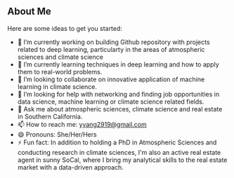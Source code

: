 ## About Me


<!--**yy2919/yy2919** is a ✨ _special_ ✨ repository because its `README.md` (this file) appears on your GitHub profile. -->

Here are some ideas to get you started:

- 🔭 I’m currently working on building Github repository with projects related to deep learning, particularty in the areas of atmospheric sciences and climate science
- 🌱 I’m currently learning techniques in deep learning and how to apply them to real-world problems.
- 👯 I’m looking to collaborate on innovative application of machine learning in climate science.
- 🤔 I’m looking for help with networking and finding job opportunities in data science, machine learning or climate science related fields.
- 💬 Ask me about atmospheric sciences, climate science and real estate in Southern California.
- 📫 How to reach me: yyang2919@gmail.com
- 😄 Pronouns: She/Her/Hers
- ⚡ Fun fact: In addition to holding a PhD in Atmospheric Sciences and conducting research in climate sciences, I'm also an active real estate agent in sunny SoCal, where I bring my analytical skills to the real estate market with a data-driven approach.

